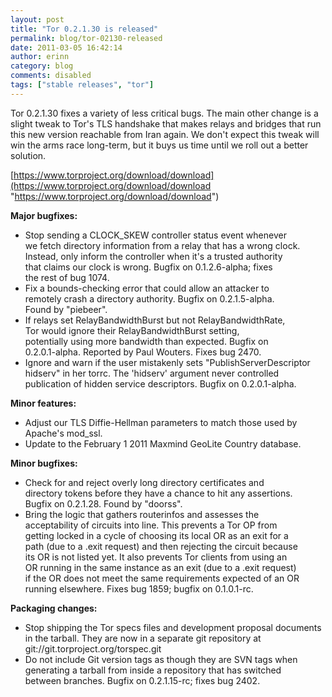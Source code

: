 ```yaml
---
layout: post
title: "Tor 0.2.1.30 is released"
permalink: blog/tor-02130-released
date: 2011-03-05 16:42:14
author: erinn
category: blog
comments: disabled
tags: ["stable releases", "tor"]
---
```


Tor 0.2.1.30 fixes a variety of less critical bugs. The main other change is a slight tweak to Tor's TLS handshake that makes relays and bridges that run this new version reachable from Iran again. We don't expect this tweak will win the arms race long-term, but it buys us time until we roll out a better solution.

[https://www.torproject.org/download/download](https://www.torproject.org/download/download "https://www.torproject.org/download/download")

**Major bugfixes:**

-   Stop sending a CLOCK\_SKEW controller status event whenever  
     we fetch directory information from a relay that has a wrong clock.  
     Instead, only inform the controller when it's a trusted authority  
     that claims our clock is wrong. Bugfix on 0.1.2.6-alpha; fixes  
     the rest of bug 1074.
-   Fix a bounds-checking error that could allow an attacker to  
     remotely crash a directory authority. Bugfix on 0.2.1.5-alpha.  
     Found by "piebeer".
-   If relays set RelayBandwidthBurst but not RelayBandwidthRate,  
     Tor would ignore their RelayBandwidthBurst setting,  
     potentially using more bandwidth than expected. Bugfix on  
     0.2.0.1-alpha. Reported by Paul Wouters. Fixes bug 2470.
-   Ignore and warn if the user mistakenly sets "PublishServerDescriptor  
     hidserv" in her torrc. The 'hidserv' argument never controlled  
     publication of hidden service descriptors. Bugfix on 0.2.0.1-alpha.

**Minor features:**

-   Adjust our TLS Diffie-Hellman parameters to match those used by  
     Apache's mod\_ssl.
-   Update to the February 1 2011 Maxmind GeoLite Country database.

**Minor bugfixes:**

-   Check for and reject overly long directory certificates and  
     directory tokens before they have a chance to hit any assertions.  
     Bugfix on 0.2.1.28. Found by "doorss".
-   Bring the logic that gathers routerinfos and assesses the  
     acceptability of circuits into line. This prevents a Tor OP from  
     getting locked in a cycle of choosing its local OR as an exit for a  
     path (due to a .exit request) and then rejecting the circuit because  
     its OR is not listed yet. It also prevents Tor clients from using an  
     OR running in the same instance as an exit (due to a .exit request)  
     if the OR does not meet the same requirements expected of an OR  
     running elsewhere. Fixes bug 1859; bugfix on 0.1.0.1-rc.

**Packaging changes:**

-   Stop shipping the Tor specs files and development proposal documents  
     in the tarball. They are now in a separate git repository at  
     git://git.torproject.org/torspec.git
-   Do not include Git version tags as though they are SVN tags when  
     generating a tarball from inside a repository that has switched  
     between branches. Bugfix on 0.2.1.15-rc; fixes bug 2402.

